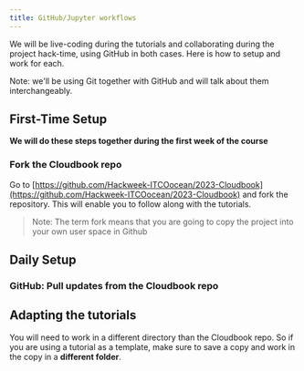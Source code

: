 ```yaml
---
title: GitHub/Jupyter workflows
---
```


We will be live-coding during the tutorials and collaborating during the project hack-time, using GitHub in both cases. Here is how to setup and work for each. 

Note: we'll be using Git together with GitHub and will talk about them interchangeably. 

## First-Time Setup

**We will do these steps together during the first week of the course**

### Fork the Cloudbook repo

Go to [https://github.com/Hackweek-ITCOocean/2023-Cloudbook](https://github.com/Hackweek-ITCOocean/2023-Cloudbook) and fork the repository. This will enable you to follow along with the tutorials.

> Note: The term fork means that you are going to copy the project into your own user space in Github


## Daily Setup

### GitHub: Pull updates from the Cloudbook repo

## Adapting the tutorials

You will need to work in a different directory than the Cloudbook repo. So if you are using a tutorial as a template, make sure to save a copy and work in the copy in a **different folder**.


